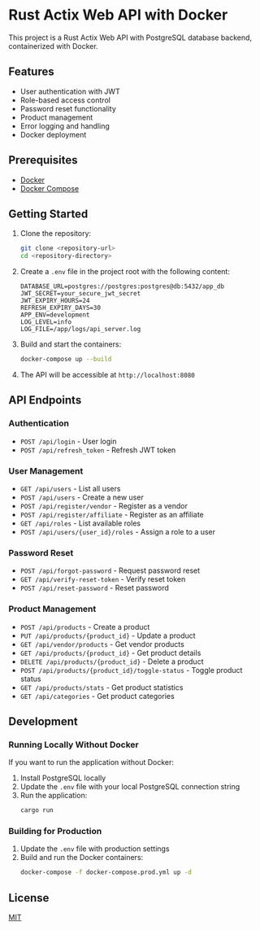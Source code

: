 # Rust Actix Web API with Docker

This project is a Rust Actix Web API with PostgreSQL database backend, containerized with Docker.

## Features

- User authentication with JWT
- Role-based access control
- Password reset functionality
- Product management
- Error logging and handling
- Docker deployment

## Prerequisites

- [Docker](https://www.docker.com/get-started)
- [Docker Compose](https://docs.docker.com/compose/install/)

## Getting Started

1. Clone the repository:
   ```bash
   git clone <repository-url>
   cd <repository-directory>
   ```

2. Create a `.env` file in the project root with the following content:
   ```
   DATABASE_URL=postgres://postgres:postgres@db:5432/app_db
   JWT_SECRET=your_secure_jwt_secret
   JWT_EXPIRY_HOURS=24
   REFRESH_EXPIRY_DAYS=30
   APP_ENV=development
   LOG_LEVEL=info
   LOG_FILE=/app/logs/api_server.log
   ```

3. Build and start the containers:
   ```bash
   docker-compose up --build
   ```

4. The API will be accessible at `http://localhost:8080`

## API Endpoints

### Authentication

- `POST /api/login` - User login
- `POST /api/refresh_token` - Refresh JWT token

### User Management

- `GET /api/users` - List all users
- `POST /api/users` - Create a new user
- `POST /api/register/vendor` - Register as a vendor
- `POST /api/register/affiliate` - Register as an affiliate
- `GET /api/roles` - List available roles
- `POST /api/users/{user_id}/roles` - Assign a role to a user

### Password Reset

- `POST /api/forgot-password` - Request password reset
- `GET /api/verify-reset-token` - Verify reset token
- `POST /api/reset-password` - Reset password

### Product Management

- `POST /api/products` - Create a product
- `PUT /api/products/{product_id}` - Update a product
- `GET /api/vendor/products` - Get vendor products
- `GET /api/products/{product_id}` - Get product details
- `DELETE /api/products/{product_id}` - Delete a product
- `POST /api/products/{product_id}/toggle-status` - Toggle product status
- `GET /api/products/stats` - Get product statistics
- `GET /api/categories` - Get product categories

## Development

### Running Locally Without Docker

If you want to run the application without Docker:

1. Install PostgreSQL locally
2. Update the `.env` file with your local PostgreSQL connection string
3. Run the application:
   ```bash
   cargo run
   ```

### Building for Production

1. Update the `.env` file with production settings
2. Build and run the Docker containers:
   ```bash
   docker-compose -f docker-compose.prod.yml up -d
   ```

## License

[MIT](LICENSE)